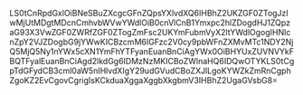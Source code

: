 LS0tCnRpdGxlOiBNeSBuZXcgcGFnZQpsYXlvdXQ6IHBhZ2UKZGF0ZTogJzIwMjUtMDgtMDcnCmhvbWVwYWdlOiB0cnVlCnB1Ymxpc2hlZDogdHJ1ZQpzaG93X3VwZGF0ZWRfZGF0ZTogZmFsc2UKYmFubmVyX2ltYWdlOgogIHNlcnZpY2VJZDogbG9jYWwKICBzcmM6IGFzc2V0cy9pbWFnZXMvMTc1NDY2NjQ5MjQ5Ny1nYWx5cXN1YmFhYTFyanEuanBnCiAgYWx0OiBHYUxZUVNVYkFBQTFyalEuanBnCiAgd2lkdGg6IDMzNzMKICBoZWlnaHQ6IDQwOTYKLS0tCgpTdGFydCB3cml0aW5nIHlvdXIgY29udGVudCBoZXJlLgoKYWZkZmRnCgphZgoKZ2EvCgovCgrigIsKCkduaXggaXggbXkgbmV3IHBhZ2UgaGVsbG8=